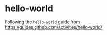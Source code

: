 # hello-world
Following the `hello-world` guide from https://guides.github.com/activities/hello-world/
